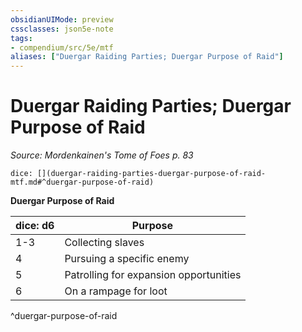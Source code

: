 ```yaml
---
obsidianUIMode: preview
cssclasses: json5e-note
tags:
- compendium/src/5e/mtf
aliases: ["Duergar Raiding Parties; Duergar Purpose of Raid"]
---
```

# Duergar Raiding Parties; Duergar Purpose of Raid
*Source: Mordenkainen's Tome of Foes p. 83* 

`dice: [](duergar-raiding-parties-duergar-purpose-of-raid-mtf.md#^duergar-purpose-of-raid)`

**Duergar Purpose of Raid**

| dice: d6 | Purpose |
|----------|---------|
| 1-3 | Collecting slaves |
| 4 | Pursuing a specific enemy |
| 5 | Patrolling for expansion opportunities |
| 6 | On a rampage for loot |
^duergar-purpose-of-raid